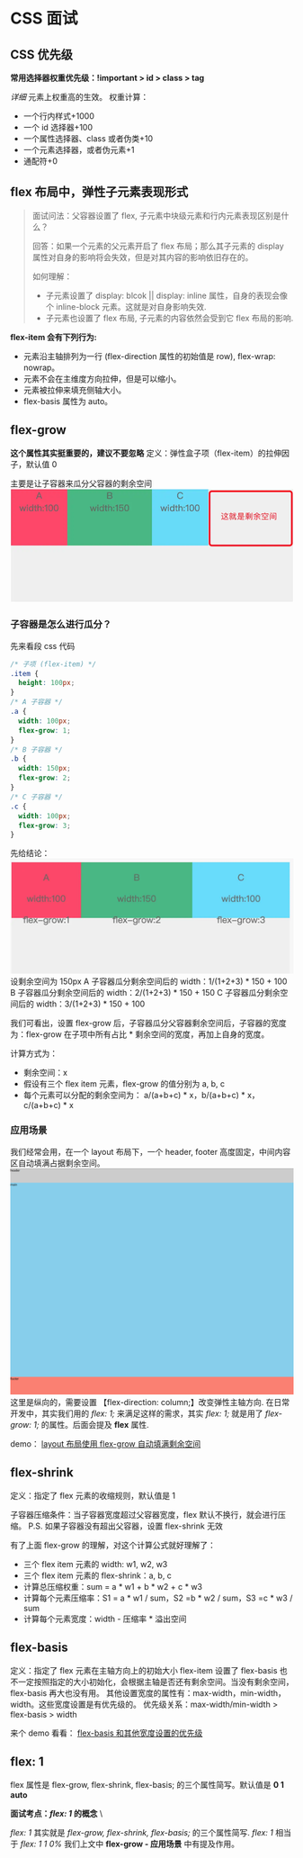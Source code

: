 # CSS 面试

## CSS 优先级

**常用选择器权重优先级：!important \> id > class > tag**

_详细_
元素上权重高的生效。
权重计算：

- 一个行内样式+1000
- 一个 id 选择器+100
- 一个属性选择器、class 或者伪类+10
- 一个元素选择器，或者伪元素+1
- 通配符+0

## flex 布局中，弹性子元素表现形式

> 面试问法：父容器设置了 flex, 子元素中块级元素和行内元素表现区别是什么？
>
> 回答：如果一个元素的父元素开启了 flex 布局；那么其子元素的 display 属性对自身的影响将会失效，但是对其内容的影响依旧存在的。
>
> 如何理解：
>
> - 子元素设置了 display: blcok || display: inline 属性，自身的表现会像个 inline-block 元素。这就是对自身影响失效.
> - 子元素也设置了 flex 布局, 子元素的内容依然会受到它 flex 布局的影响.

**flex-item 会有下列行为:**

- 元素沿主轴排列为一行 (flex-direction 属性的初始值是 row), flex-wrap: nowrap。
- 元素不会在主维度方向拉伸，但是可以缩小。
- 元素被拉伸来填充侧轴大小。
- flex-basis 属性为 auto。

## flex-grow

**这个属性其实挺重要的，建议不要忽略**
定义：弹性盒子项（flex-item）的拉伸因子，默认值 0

主要是让子容器来瓜分父容器的剩余空间
![flex剩余空间](./imgs/flex剩余空间.png 'flex剩余空间')

### 子容器是怎么进行瓜分？

先来看段 css 代码

```css
/* 子项 (flex-item) */
.item {
  height: 100px;
}
/* A 子容器 */
.a {
  width: 100px;
  flex-grow: 1;
}
/* B 子容器 */
.b {
  width: 150px;
  flex-grow: 2;
}
/* C 子容器 */
.c {
  width: 100px;
  flex-grow: 3;
}
```

先给结论：
![flex-grow瓜分剩余空间](./imgs/flex-grow瓜分剩余空间.png 'flex-grow瓜分剩余空间')
设剩余空间为 150px
A 子容器瓜分剩余空间后的 width：1/(1+2+3) \* 150 + 100
B 子容器瓜分剩余空间后的 width：2/(1+2+3) \* 150 + 150
C 子容器瓜分剩余空间后的 width：3/(1+2+3) \* 150 + 100

我们可看出，设置 flex-grow 后，子容器瓜分父容器剩余空间后，子容器的宽度为：flex-grow 在子项中所有占比 \* 剩余空间的宽度，再加上自身的宽度。

计算方式为：

- 剩余空间：x
- 假设有三个 flex item 元素，flex-grow 的值分别为 a, b, c
- 每个元素可以分配的剩余空间为： a/(a+b+c) \* x，b/(a+b+c) \* x，c/(a+b+c) \* x

### 应用场景

我们经常会用，在一个 layout 布局下，一个 header, footer 高度固定，中间内容区自动填满占据剩余空间。
![flex填满剩余空间.png](./imgs/flex填满剩余空间.png 'flex填满剩余空间.png')
这里是纵向的，需要设置 【flex-direction: column;】改变弹性主轴方向.
在日常开发中，其实我们用的 _flex: 1;_ 来满足这样的需求，其实 _flex: 1;_ 就是用了 _flex-grow: 1;_ 的属性。后面会提及 **flex** 属性.

demo：
[layout 布局使用 flex-grow 自动填满剩余空间](./demo/layout布局使用flex-grow自动填满剩余空间.html 'layout布局使用flex-grow自动填满剩余空间')

## flex-shrink

定义：指定了 flex 元素的收缩规则，默认值是 1

子容器压缩条件：当子容器宽度超过父容器宽度，flex 默认不换行，就会进行压缩。
P.S. 如果子容器没有超出父容器，设置 flex-shrink 无效

有了上面 flex-grow 的理解，对这个计算公式就好理解了：

- 三个 flex item 元素的 width: w1, w2, w3
- 三个 flex item 元素的 flex-shrink：a, b, c
- 计算总压缩权重：sum = a \* w1 + b \* w2 + c \* w3
- 计算每个元素压缩率：S1 = a \* w1 / sum，S2 =b \* w2 / sum，S3 =c \* w3 / sum
- 计算每个元素宽度：width - 压缩率 \* 溢出空间

## flex-basis

定义：指定了 flex 元素在主轴方向上的初始大小
flex-item 设置了 flex-basis 也不一定按照指定的大小初始化，会根据主轴是否还有剩余空间。当没有剩余空间，flex-basis 再大也没有用。
其他设置宽度的属性有：max-width，min-width，width。这些宽度设置是有优先级的。
优先级关系：max-width/min-width > flex-basis > width

来个 demo 看看：
[flex-basis 和其他宽度设置的优先级](./demo/flex-basis和其他宽度设置的优先级.html 'flex-basis和其他宽度设置的优先级')

## flex: 1

flex 属性是 flex-grow, flex-shrink, flex-basis; 的三个属性简写。默认值是 **0 1 auto**

**面试考点：_flex: 1_ 的概念** \

_flex: 1_ 其实就是 _flex-grow, flex-shrink, flex-basis;_ 的三个属性简写.
_flex: 1_ 相当于 _flex: 1 1 0%_ 我们上文中 **flex-grow - 应用场景** 中有提及作用。
